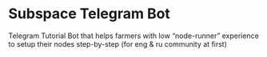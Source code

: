 # Subspace Telegram Bot
Telegram Tutorial Bot that helps farmers with low “node-runner” experience to setup their nodes step-by-step (for eng & ru community at first)
 
